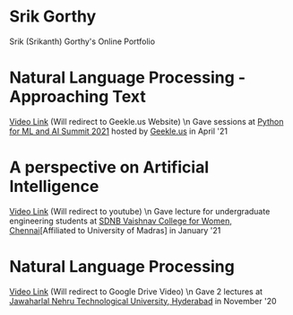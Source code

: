 # Srik Gorthy
Srik (Srikanth) Gorthy's Online Portfolio

# Natural Language Processing - Approaching Text
[Video Link](https://geekle.us/video_cluster/1618230100619x816683697887510500) \(Will redirect to Geekle.us Website\) \n
Gave sessions at [Python for ML and AI Summit 2021](https://python.geekle.us/) hosted by [Geekle.us](https://geekle.us/) in April '21

# A perspective on Artificial Intelligence
[Video Link](https://www.youtube.com/watch?v=E_JYzytu8dI) \(Will redirect to youtube\) \n
Gave lecture for undergraduate engineering students at [SDNB Vaishnav College for Women, Chennai](https://www.sdnbvc.edu.in/)\[Affiliated to University of Madras\] in January '21

# Natural Language Processing
[Video Link](https://www.youtube.com/watch?v=E_JYzytu8dI) \(Will redirect to Google Drive Video\) \n
Gave 2 lectures at [Jawaharlal Nehru Technological University, Hyderabad](https://jntuh.ac.in/) in November '20
